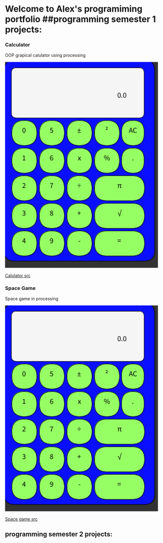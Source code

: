 # Welcome to Alex's programiming portfolio ##programming semester 1 projects:

### Calculator

OOP grapical calulator using processing

 ![Calculator](https://github.com/Beckfistman101/Porgramingportfolio/blob/main/images/calc/calc.png)
 
 [Calulator src](https://github.com/Beckfistman101/Porgramingportfolio/tree/main/scr/calculator)
 
 
### Space Game

Space game in processing

 ![Space Game](https://github.com/Beckfistman101/Porgramingportfolio/blob/main/images/calc.png)
 
 [Space game src](https://github.com/Beckfistman101/Porgramingportfolio/tree/main/src)
 
## programming semester 2 projects:
